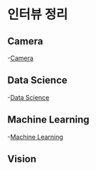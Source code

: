 # 인터뷰 정리


## Camera
 -[Camera](https://github.com/hanjungwoo1/CodingTest/tree/main/Interview/Camera)

## Data Science
 -[Data Science](https://github.com/hanjungwoo1/CodingTest/tree/main/Interview/Data%20Science)

## Machine Learning
 -[Machine Learning](https://github.com/hanjungwoo1/CodingTest/tree/main/Interview/ML)

## Vision



